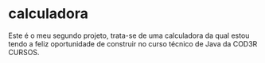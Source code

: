 # calculadora
Este é o meu segundo projeto, trata-se de uma calculadora da qual estou tendo a feliz oportunidade de construir no curso técnico de Java da COD3R CURSOS.
